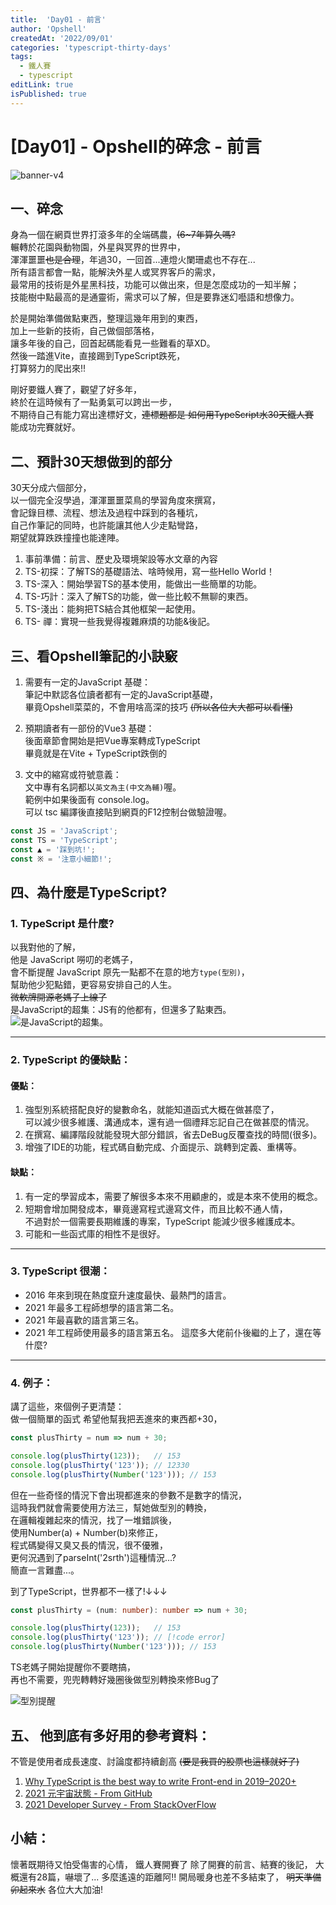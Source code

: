 ```yaml
---
title:  'Day01 - 前言'
author: 'Opshell'
createdAt: '2022/09/01'
categories: 'typescript-thirty-days'
tags:
  - 鐵人賽
  - typescript
editLink: true
isPublished: true
---
```


# [Day01] - Opshell的碎念 - 前言
![banner-v4](https://ithelp.ithome.com.tw/upload/images/20220901/20109918jm8R7REYAN.jpg)

## 一、碎念
身為一個在網頁世界打滾多年的全端碼農，~~(6~7年算久嗎?~~<br />
輾轉於花園與動物園，外星與冥界的世界中，<br />
渾渾噩噩~~也是合理~~，年過30，一回首...連燈火闌珊處也不存在...<br />
所有語言都會一點，能解決外星人或冥界客戶的需求，<br />
最常用的技術是外星黑科技，功能可以做出來，但是怎麼成功的一知半解；<br />
技能樹中點最高的是通靈術，需求可以了解，但是要靠迷幻囈語和想像力。

於是開始準備做點東西，整理這幾年用到的東西，<br />
加上一些新的技術，自己做個部落格，<br />
讓多年後的自己，回首起碼能看見一些難看的草XD。<br />
然後一踏進Vite，直接踢到TypeScript跌死，<br />
打算努力的爬出來!!

剛好要鐵人賽了，觀望了好多年，<br />
終於在這時候有了一點勇氣可以跨出一步，<br />
不期待自己有能力寫出達標好文，~~連標題都是 如何用TypeScript水30天鐵人賽~~<br />
能成功完賽就好。

## 二、預計30天想做到的部分

30天分成六個部分，<br />
以一個完全沒學過，渾渾噩噩菜鳥的學習角度來撰寫，<br />
會記錄目標、流程、想法及過程中踩到的各種坑，<br />
自己作筆記的同時，也許能讓其他人少走點彎路，<br />
期望就算跌跌撞撞也能達陣。

1. 事前準備：前言、歷史及環境架設等水文章的內容
2. TS-初探：了解TS的基礎語法、啥時候用，寫一些Hello World！
3. TS-深入：開始學習TS的基本使用，能做出一些簡單的功能。
4. TS-巧計：深入了解TS的功能，做一些比較不無聊的東西。
5. TS-淺出：能夠把TS結合其他框架一起使用。
6. TS- 禪：實現一些我覺得複雜麻煩的功能&後記。

## 三、看Opshell筆記的小訣竅
1. 需要有一定的JavaScript 基礎：<br />
筆記中默認各位讀者都有一定的JavaScript基礎，<br />
畢竟Opshell菜菜的，不會用啥高深的技巧 ~~(所以各位大大都可以看懂)~~

2. 預期讀者有一部份的Vue3 基礎：<br />
後面章節會開始是把Vue專案轉成TypeScript<br />
畢竟就是在Vite + TypeScript跌倒的

3. 文中的縮寫或符號意義：<br />
文中專有名詞都以`英文為主(中文為輔)`喔。<br />
範例中如果後面有 console.log。<br />
可以 tsc 編譯後直接貼到網頁的F12控制台做驗證喔。

```JavaScript
const JS = 'JavaScript';
const TS = 'TypeScript';
const ▲ = '踩到坑!';
const ※ = '注意小細節!';
```

## 四、為什麼是TypeScript?

### 1. TypeScript 是什麼?
以我對他的了解，<br />
他是 JavaScript 嘮叨的老媽子，<br />
會不斷提醒 JavaScript 原先一點都不在意的地方`type(型別)`，<br />
幫助他少犯點錯，更容易安排自己的人生。<br />
~~微軟牌開源老媽子上線了~~<br />
是JavaScript的超集：JS有的他都有，但還多了點東西。<br />
![是JavaScript的超集。](https://ithelp.ithome.com.tw/upload/images/20220901/20109918DYspg6k4NO.png)

---

### 2. TypeScript 的優缺點：
#### 優點：
1. 強型別系統搭配良好的變數命名，就能知道函式大概在做甚麼了，<br />
   可以減少很多維護、溝通成本，還有過一個禮拜忘記自己在做甚麼的情況。
2. 在撰寫、編譯階段就能發現大部分錯誤，省去DeBug反覆查找的時間(很多)。
3. 增強了IDE的功能，程式碼自動完成、介面提示、跳轉到定義、重構等。

#### 缺點：
1. 有一定的學習成本，需要了解很多本來不用顧慮的，或是本來不使用的概念。
2. 短期會增加開發成本，畢竟邊寫程式邊寫文件，而且比較不通人情，<br />
   不過對於一個需要長期維護的專案，TypeScript 能減少很多維護成本。
3. 可能和一些函式庫的相性不是很好。

---

### 3. TypeScript 很潮：
- 2016 年來到現在熱度竄升速度最快、最熱門的語言。
- 2021 年最多工程師想學的語言第二名。
- 2021 年最喜歡的語言第三名。
- 2021 年工程師使用最多的語言第五名。
這麼多大佬前仆後繼的上了，還在等什麼?

---

### 4. 例子：
講了這些，來個例子更清楚：<br />
做一個簡單的函式 希望他幫我把丟進來的東西都+30，<br />

```JavaScript
const plusThirty = num => num + 30;

console.log(plusThirty(123));   // 153
console.log(plusThirty('123')); // 12330
console.log(plusThirty(Number('123'))); // 153
```

但在一些奇怪的情況下會出現都進來的參數不是數字的情況，<br />
這時我們就會需要使用方法三，幫她做型別的轉換，<br />
在邏輯複雜起來的情況，找了一堆錯誤後，<br />
使用Number(a) + Number(b)來修正，<br />
程式碼變得又臭又長的情況，很不優雅，<br />
更何況遇到了parseInt('2srth')這種情況...?<br />
簡直一言難盡...。

到了TypeScript，世界都不一樣了!↓↓↓
```typescript
const plusThirty = (num: number): number => num + 30;

console.log(plusThirty(123));   // 153
console.log(plusThirty('123')); // [!code error]
console.log(plusThirty(Number('123'))); // 153
```
TS老媽子開始提醒你不要瞎搞，<br />
再也不需要，兜兜轉轉好幾圈後做型別轉換來修Bug了

![型別提醒](https://ithelp.ithome.com.tw/upload/images/20220901/201099182H6aHEFC9S.png)

## 五、 他到底有多好用的參考資料：
不管是使用者成長速度、討論度都持續創高 ~~(要是我買的股票也這樣就好了)~~
1. [Why TypeScript is the best way to write Front-end in 2019–2020+](https://jackthenomad.com/why-typescript-is-the-best-way-to-write-front-end-in-2019-feb855f9b164)
2. [2021 元宇宙狀態 - From GitHub](https://octoverse.github.com/#top-languages-over-the-years)
3. [2021 Developer Survey - From StackOverFlow](https://insights.stackoverflow.com/survey/2021#key-territories-country)

## 小結：
懷著既期待又怕受傷害的心情，
鐵人賽開賽了
除了開賽的前言、結賽的後記，
大概還有28篇，嚇壞了...
多麼遙遠的距離阿!!
開局暖身也差不多結束了，
~~明天準備卯起來水~~
各位大大加油!
